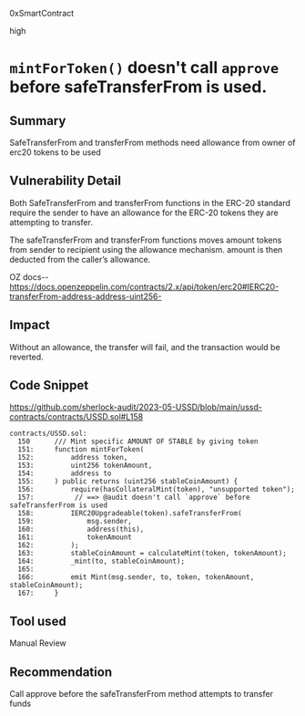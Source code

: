 0xSmartContract

high

# `mintForToken()` doesn't call `approve` before safeTransferFrom is used.

## Summary
SafeTransferFrom and transferFrom methods need allowance from owner of erc20 tokens to be used

## Vulnerability Detail
Both SafeTransferFrom and transferFrom functions in the ERC-20 standard require the sender to have an allowance for the ERC-20 tokens they are attempting to transfer.

The safeTransferFrom and transferFrom functions moves amount tokens from sender to recipient using the allowance mechanism. amount is then deducted from the caller’s allowance.

OZ docs-- https://docs.openzeppelin.com/contracts/2.x/api/token/erc20#IERC20-transferFrom-address-address-uint256-

## Impact
Without an allowance, the transfer will fail, and the transaction would be reverted.

## Code Snippet

https://github.com/sherlock-audit/2023-05-USSD/blob/main/ussd-contracts/contracts/USSD.sol#L158


```solidity
contracts/USSD.sol:
  150      /// Mint specific AMOUNT OF STABLE by giving token
  151:     function mintForToken(
  152:         address token,
  153:         uint256 tokenAmount,
  154:         address to
  155:     ) public returns (uint256 stableCoinAmount) {
  156:         require(hasCollateralMint(token), "unsupported token");
  157:          // ==> @audit doesn't call `approve` before safeTransferFrom is used
  158:         IERC20Upgradeable(token).safeTransferFrom(
  159:             msg.sender,
  160:             address(this),
  161:             tokenAmount
  162:         );
  163:         stableCoinAmount = calculateMint(token, tokenAmount);
  164:         _mint(to, stableCoinAmount);
  165: 
  166:         emit Mint(msg.sender, to, token, tokenAmount, stableCoinAmount);
  167:     }
```


## Tool used

Manual Review

## Recommendation
Call approve before the safeTransferFrom method attempts to transfer funds